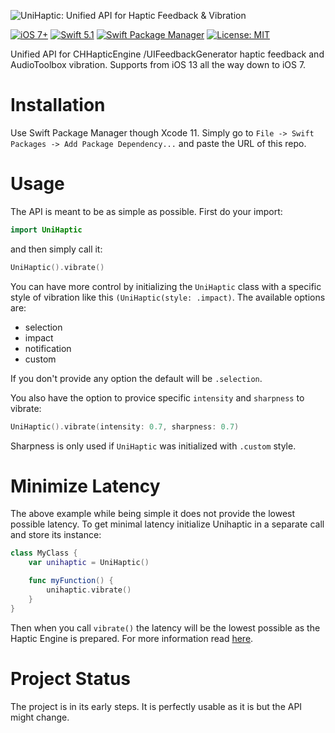 ![UniHaptic: Unified API for Haptic Feedback & Vibration](https://raw.githubusercontent.com/fotiDim/UniHaptic/master/UniHaptic.svg?sanitize=true)

[![iOS 7+](https://img.shields.io/badge/platform-iOS%207%2B-blue.svg)](https://img.shields.io/badge/platform-iOS%209%2B-blue.svg)
[![Swift 5.1](https://img.shields.io/badge/language-Swift%205.1-f48041.svg)](https://img.shields.io/badge/language-swift4-f48041.svg)
[![Swift Package Manager](https://img.shields.io/badge/Swift%20Package%20Manager-%E2%9C%93-brightgreen.svg?style=flat)](https://img.shields.io/badge/language-swift4-f48041.svg)
[![License: MIT](https://img.shields.io/badge/license-MIT-lightgrey.svg)](https://img.shields.io/badge/license-MIT-lightgrey.svg)


Unified API for CHHapticEngine /UIFeedbackGenerator haptic feedback and AudioToolbox vibration. Supports from iOS 13 all the way down to iOS 7.


# Installation
Use Swift Package Manager though Xcode 11. Simply go to `File -> Swift Packages -> Add Package Dependency...` and paste the URL of this repo.

# Usage
The API is meant to be as simple as possible. First do your import:

```swift
import UniHaptic
```
and then simply call it:
```swift
UniHaptic().vibrate()
```

You can have more control by initializing the `UniHaptic` class with a specific style of vibration like this `(UniHaptic(style: .impact)`. The available options are:
- selection
- impact
- notification
- custom

If you don't provide any option the default will be `.selection`. 

You also have the option to provice specific `intensity` and `sharpness` to vibrate:
```swift
UniHaptic().vibrate(intensity: 0.7, sharpness: 0.7)
```

Sharpness is only used if `UniHaptic` was initialized with `.custom` style.

# Minimize Latency
The above example while being simple it does not provide the lowest possible latency. To get minimal latency initialize Unihaptic in a separate call and store its instance:

```swift
class MyClass {
    var unihaptic = UniHaptic()

    func myFunction() {
        unihaptic.vibrate()
    }
}
```

 Then when you call `vibrate()` the latency will be the lowest possible as the Haptic Engine is prepared. For more information read [here](https://developer.apple.com/documentation/uikit/uifeedbackgenerator#2555405).

# Project Status
The project is in its early steps. It is perfectly usable as it is but the API might change.
